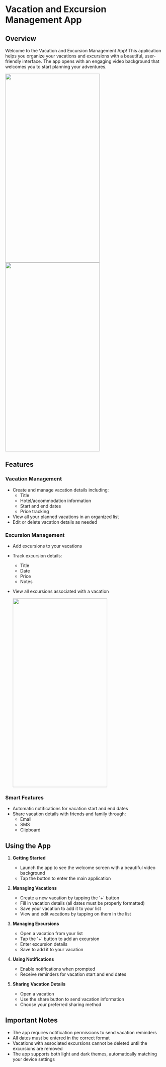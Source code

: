 # Vacation and Excursion Management App

## Overview

Welcome to the Vacation and Excursion Management App! This application helps you organize your vacations and excursions with a beautiful, user-friendly interface. The app opens with an engaging video background that welcomes you to start planning your adventures.

<img src="https://github.com/user-attachments/assets/0ae3516e-ec0f-4b9d-9452-0bbdcbe418d6" width="300" height="600">
<img src="https://github.com/user-attachments/assets/924fa8ec-07c0-4e6d-9d67-6fe4fb59ee7a" width="300" height="600">

## Features

### Vacation Management

- Create and manage vacation details including:
  - Title
  - Hotel/accommodation information
  - Start and end dates
  - Price tracking
- View all your planned vacations in an organized list
- Edit or delete vacation details as needed

### Excursion Management

- Add excursions to your vacations
- Track excursion details:
  - Title
  - Date
  - Price
  - Notes
- View all excursions associated with a vacation

  <img src="https://github.com/user-attachments/assets/2ec83faf-8100-49fd-9bea-2dda18139113" width="300" height="600">

### Smart Features

- Automatic notifications for vacation start and end dates
- Share vacation details with friends and family through:
  - Email
  - SMS
  - Clipboard

## Using the App

1. **Getting Started**

   - Launch the app to see the welcome screen with a beautiful video background
   - Tap the button to enter the main application

2. **Managing Vacations**

   - Create a new vacation by tapping the '+' button
   - Fill in vacation details (all dates must be properly formatted)
   - Save your vacation to add it to your list
   - View and edit vacations by tapping on them in the list

3. **Managing Excursions**

   - Open a vacation from your list
   - Tap the '+' button to add an excursion
   - Enter excursion details
   - Save to add it to your vacation

4. **Using Notifications**

   - Enable notifications when prompted
   - Receive reminders for vacation start and end dates

5. **Sharing Vacation Details**
   - Open a vacation
   - Use the share button to send vacation information
   - Choose your preferred sharing method

## Important Notes

- The app requires notification permissions to send vacation reminders
- All dates must be entered in the correct format
- Vacations with associated excursions cannot be deleted until the excursions are removed
- The app supports both light and dark themes, automatically matching your device settings
